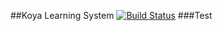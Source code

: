 ##Koya Learning System 
[![Build Status](https://travis-ci.org/andela-gjames/Koya.svg?branch=master)](https://travis-ci.org/andela-gjames/Koya)
###Test
